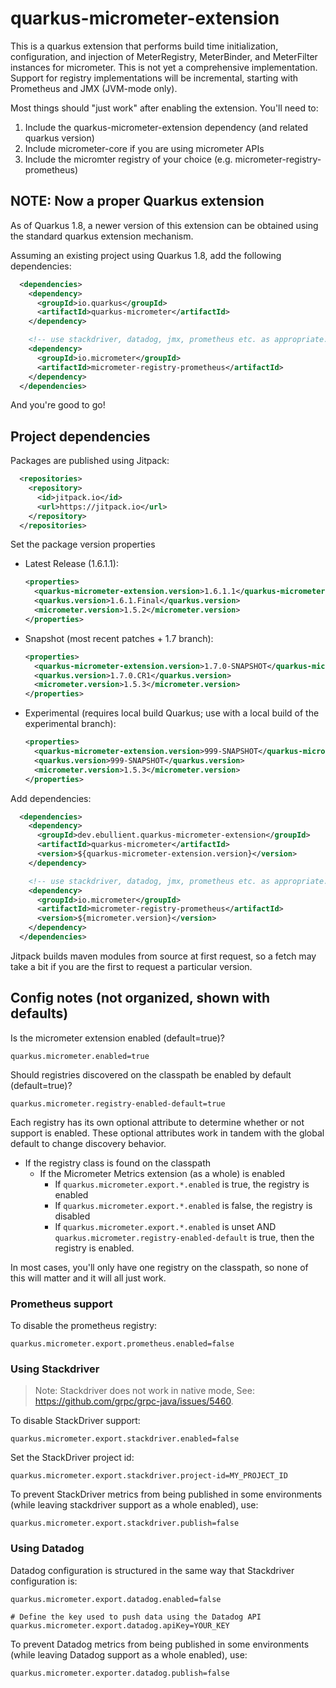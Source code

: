 # quarkus-micrometer-extension

This is a quarkus extension that performs build time initialization, configuration, and injection of MeterRegistry, MeterBinder, and MeterFilter instances for micrometer. This is not yet a comprehensive implementation. Support for registry implementations will be incremental, starting with Prometheus and JMX (JVM-mode only).

Most things should "just work" after enabling the extension. You'll need to:

1. Include the quarkus-micrometer-extension dependency (and related quarkus version)
2. Include micrometer-core if you are using micrometer APIs
3. Include the micromter registry of your choice (e.g. micrometer-registry-prometheus)

## NOTE: Now a proper Quarkus extension

As of Quarkus 1.8, a newer version of this extension can be obtained using the standard quarkus extension mechanism.

Assuming an existing project using Quarkus 1.8, add the following dependencies:

```xml
  <dependencies>
    <dependency>
      <groupId>io.quarkus</groupId>
      <artifactId>quarkus-micrometer</artifactId>
    </dependency>

    <!-- use stackdriver, datadog, jmx, prometheus etc. as appropriate. Help welcome to enable more! -->
    <dependency>
      <groupId>io.micrometer</groupId>
      <artifactId>micrometer-registry-prometheus</artifactId>
    </dependency>
  </dependencies>
```

And you're good to go!

## Project dependencies

Packages are published using Jitpack:

```xml
  <repositories>
    <repository>
      <id>jitpack.io</id>
      <url>https://jitpack.io</url>
    </repository>
  </repositories>
```

Set the package version properties

* Latest Release (1.6.1.1):

  ```xml
  <properties>
    <quarkus-micrometer-extension.version>1.6.1.1</quarkus-micrometer-extension.version>
    <quarkus.version>1.6.1.Final</quarkus.version>
    <micrometer.version>1.5.2</micrometer.version>
  </properties>
  ```

* Snapshot (most recent patches + 1.7 branch):

  ```xml
  <properties>
    <quarkus-micrometer-extension.version>1.7.0-SNAPSHOT</quarkus-micrometer-extension.version>
    <quarkus.version>1.7.0.CR1</quarkus.version>
    <micrometer.version>1.5.3</micrometer.version>
  </properties>
  ```

* Experimental (requires local build Quarkus; use with a local build of the experimental branch):

  ```xml
  <properties>
    <quarkus-micrometer-extension.version>999-SNAPSHOT</quarkus-micrometer-extension.version>
    <quarkus.version>999-SNAPSHOT</quarkus.version>
    <micrometer.version>1.5.3</micrometer.version>
  </properties>
  ```

Add dependencies:

```xml
  <dependencies>
    <dependency>
      <groupId>dev.ebullient.quarkus-micrometer-extension</groupId>
      <artifactId>quarkus-micrometer</artifactId>
      <version>${quarkus-micrometer-extension.version}</version>
    </dependency>

    <!-- use stackdriver, datadog, jmx, prometheus etc. as appropriate. Help welcome to enable more! -->
    <dependency>
      <groupId>io.micrometer</groupId>
      <artifactId>micrometer-registry-prometheus</artifactId>
      <version>${micrometer.version}</version>
    </dependency>
  </dependencies>
```

Jitpack builds maven modules from source at first request, so a fetch may take a bit if you are the first to request a particular version.

## Config notes (not organized, shown with defaults)

Is the micrometer extension enabled (default=true)?

```properties
quarkus.micrometer.enabled=true
```

Should registries discovered on the classpath be enabled by default (default=true)?

```properties
quarkus.micrometer.registry-enabled-default=true
```

Each registry has its own optional attribute to determine whether or not support is enabled. These optional attributes work in tandem with the global default to change discovery behavior.

* If the registry class is found on the classpath
  * If the Micrometer Metrics extension (as a whole) is enabled
    * If `quarkus.micrometer.export.*.enabled` is true, the registry is enabled
    * If `quarkus.micrometer.export.*.enabled` is false, the registry is disabled
    * If `quarkus.micrometer.export.*.enabled` is unset AND `quarkus.micrometer.registry-enabled-default` is true, then the registry is enabled.

In most cases, you'll only have one registry on the classpath, so none of this will matter and it will all just work.

### Prometheus support

To disable the prometheus registry:

```properties
quarkus.micrometer.export.prometheus.enabled=false
```

### Using Stackdriver

> Note: Stackdriver does not work in native mode, See: https://github.com/grpc/grpc-java/issues/5460.

To disable StackDriver support:

```properties
quarkus.micrometer.export.stackdriver.enabled=false
```

Set the StackDriver project id:

```properties
quarkus.micrometer.export.stackdriver.project-id=MY_PROJECT_ID
```

To prevent StackDriver metrics from being published in some environments (while leaving stackdriver support as a whole enabled), use:

```properties
quarkus.micrometer.export.stackdriver.publish=false
```

### Using Datadog

Datadog configuration is structured in the same way that Stackdriver configuration is:

```properties
quarkus.micrometer.export.datadog.enabled=false

# Define the key used to push data using the Datadog API
quarkus.micrometer.export.datadog.apiKey=YOUR_KEY
```

To prevent Datadog metrics from being published in some environments (while leaving Datadog support as a whole enabled), use:

```properties
quarkus.micrometer.exporter.datadog.publish=false
```
